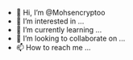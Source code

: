 - 👋 Hi, I’m @Mohsencryptoo
- 👀 I’m interested in ...
- 🌱 I’m currently learning ...
- 💞️ I’m looking to collaborate on ...
- 📫 How to reach me ...

<!---
Mohsencryptoo/Mohsencryptoo is a ✨ special ✨ repository because its `README.md` (this file) appears on your GitHub profile.
You can click the Preview link to take a look at your changes.
--->
